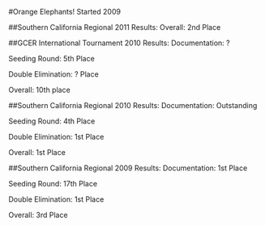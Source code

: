 #Orange Elephants!
Started 2009

##Southern California Regional 2011 Results:
Overall: 2nd Place

##GCER International Tournament 2010 Results:
Documentation: ?

Seeding Round: 5th Place

Double Elimination: ? Place

Overall: 10th place

##Southern California Regional 2010 Results:
Documentation: Outstanding

Seeding Round: 4th Place

Double Elimination: 1st Place

Overall: 1st Place

##Southern California Regional 2009 Results:
Documentation: 1st Place

Seeding Round: 17th Place

Double Elimination: 1st Place

Overall: 3rd Place
